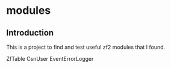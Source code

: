modules
=======================

Introduction
------------
This is a project to find and test useful zf2 modules that I found.

ZfTable
CsnUser
EventErrorLogger

